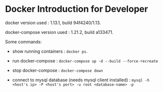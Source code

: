 # Docker Introduction for Developer



docker version used : 1.13.1, build 94f4240/1.13.

docker-compose version used : 1.21.2, build a133471.

Some commands:

- show running containers : `docker ps`.

- run docker-compose : `docker-compose up -d --build --force-recreate`

- stop docker-compose : `docker-compose down`

- connect to mysql database (needs mysql client installed) : `mysql -h <host's ip> -P <host's port> -u root <database-name> -p`
